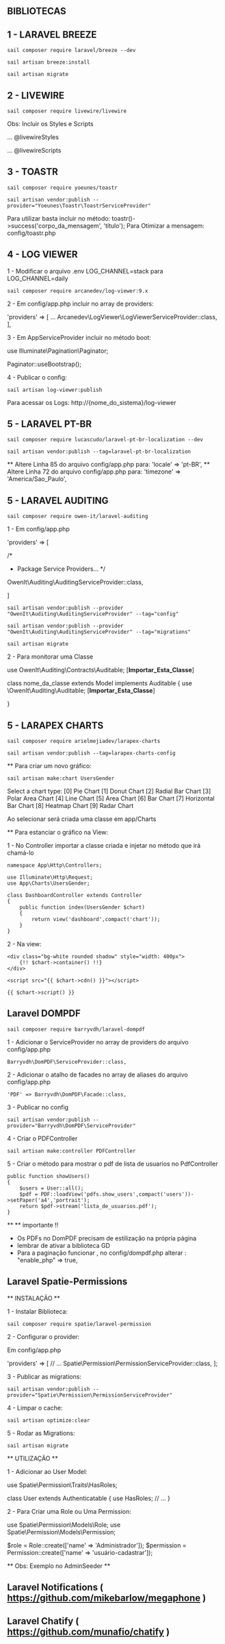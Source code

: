## BIBLIOTECAS


## 1 - LARAVEL BREEZE

    sail composer require laravel/breeze --dev

    sail artisan breeze:install

    sail artisan migrate


## 2 - LIVEWIRE

    sail composer require livewire/livewire

Obs: Incluir os Styles e Scripts

...
@livewireStyles
</head>
<body>
... 
@livewireScripts
</body>
</html>


## 3 - TOASTR

<!-- Laravel Toastr ( https://github.com/yoeunes/toastr ) -->

    sail composer require yoeunes/toastr

    sail artisan vendor:publish --provider="Yoeunes\Toastr\ToastrServiceProvider"

Para utilizar basta incluir no método: toastr()->success('corpo_da_mensagem', 'título');
Para Otimizar a mensagem: config/toastr.php


## 4 - LOG VIEWER

<!-- Laravel Log viwer ( https://github.com/ARCANEDEV/LogViewer )  -->

1 - Modificar o arquivo .env LOG_CHANNEL=stack para LOG_CHANNEL=daily

    sail composer require arcanedev/log-viewer:9.x

2 - Em config/app.php incluir no array de providers:

'providers' => [
    ...
    Arcanedev\LogViewer\LogViewerServiceProvider::class,
],

3 - Em AppServiceProvider incluir no método boot:

use Illuminate\Pagination\Paginator;
 
Paginator::useBootstrap();

4 - Publicar o config:

    sail artisan log-viewer:publish

Para acessar os Logs: http://{nome_do_sistema}/log-viewer


## 5 - LARAVEL PT-BR

<!-- Laravel PT-BR ( https://github.com/lucascudo/laravel-pt-BR-localization ) -->

    sail composer require lucascudo/laravel-pt-br-localization --dev

    sail artisan vendor:publish --tag=laravel-pt-br-localization

** Altere Linha 85 do arquivo config/app.php para: 'locale' => 'pt-BR',
** Altere Linha 72 do arquivo config/app.php para: 'timezone' => 'America/Sao_Paulo',


## 5 - LARAVEL AUDITING

<!-- Laravel Audity  ( https://github.com/owen-it/laravel-auditing ) -->

    sail composer require owen-it/laravel-auditing

1 - Em config/app.php

'providers' => [

/*
* Package Service Providers...
*/

OwenIt\Auditing\AuditingServiceProvider::class,

]

    sail artisan vendor:publish --provider "OwenIt\Auditing\AuditingServiceProvider" --tag="config"

    sail artisan vendor:publish --provider "OwenIt\Auditing\AuditingServiceProvider" --tag="migrations" 

    sail artisan migrate

2 - Para monitorar uma Classe

use OwenIt\Auditing\Contracts\Auditable;  [**Importar_Esta_Classe**]

class nome_da_classe extends Model implements Auditable
{
    use \OwenIt\Auditing\Auditable; [**Importar_Esta_Classe**]

}


## 5 - LARAPEX CHARTS

<!-- https://github.com/ArielMejiaDev/larapex-charts -->

    sail composer require arielmejiadev/larapex-charts

    sail artisan vendor:publish --tag=larapex-charts-config

** Para criar um novo gráfico:

    sail artisan make:chart UsersGender

 Select a chart type:
  [0] Pie Chart
  [1] Donut Chart
  [2] Radial Bar Chart
  [3] Polar Area Chart
  [4] Line Chart
  [5] Area Chart
  [6] Bar Chart
  [7] Horizontal Bar Chart
  [8] Heatmap Chart
  [9] Radar Chart

  Ao selecionar será criada uma classe em app/Charts

  ** Para estanciar o gráfico na View: 

  1 - No Controller importar a classe criada e injetar no método que irá chamá-lo

    namespace App\Http\Controllers;

    use Illuminate\Http\Request;
    use App\Charts\UsersGender;

    class DashboardController extends Controller
    {
        public function index(UsersGender $chart)
        {
            return view('dashboard',compact('chart'));
        }
    }


2 - Na view:


    <div class="bg-white rounded shadow" style="width: 400px">
        {!! $chart->container() !!}    
    </div>

    <script src="{{ $chart->cdn() }}"></script>

    {{ $chart->script() }}


## Laravel DOMPDF 

<!-- https://github.com/barryvdh/laravel-dompdf -->

    sail composer require barryvdh/laravel-dompdf

1 - Adicionar o ServiceProvider no array de providers do arquivo config/app.php

    Barryvdh\DomPDF\ServiceProvider::class,

2 - Adicionar o atalho de facades no array de aliases do arquivo config/app.php

    'PDF' => Barryvdh\DomPDF\Facade::class,

3 - Publicar no config

    sail artisan vendor:publish --provider="Barryvdh\DomPDF\ServiceProvider"

4 - Criar o PDFController

    sail artisan make:controller PDFController

5 - Criar o método para mostrar o pdf de lista de usuarios no PdfController

    public function showUsers()
    {
        $users = User::all();
        $pdf = PDF::loadView('pdfs.show_users',compact('users'))->setPaper('a4','portrait');
        return $pdf->stream('lista_de_usuarios.pdf');
    }

** ** importante !!

- Os PDFs no DomPDF precisam de estilização na própria página
- lembrar de ativar a biblioteca GD
- Para a paginação funcionar , no config/dompdf.php alterar : "enable_php" => true,


## Laravel Spatie-Permissions

<!-- https://spatie.be/docs/laravel-permission/v5/introduction -->

** INSTALAÇÃO **

1 - Instalar Biblioteca:

    sail composer require spatie/laravel-permission

2 - Configurar o provider:

Em config/app.php

'providers' => [
    // ...
    Spatie\Permission\PermissionServiceProvider::class,
];

3 - Publicar as migrations:

    sail artisan vendor:publish --provider="Spatie\Permission\PermissionServiceProvider"

4 - Limpar o cache:

    sail artisan optimize:clear

5 - Rodar as Migrations:

    sail artisan migrate

** UTILIZAÇÃO **

1 - Adicionar ao User Model:


use Spatie\Permission\Traits\HasRoles;

class User extends Authenticatable
{
    use HasRoles;
    // ...
}

2 - Para Criar uma Role ou Uma Permission:

use Spatie\Permission\Models\Role;
use Spatie\Permission\Models\Permission;


$role = Role::create(['name' => 'Administrador']);
$permission = Permission::create(['name' => 'usuário-cadastrar']);

** Obs: Exemplo no AdminSeeder **



## Laravel Notifications ( https://github.com/mikebarlow/megaphone )

## Laravel Chatify ( https://github.com/munafio/chatify )
